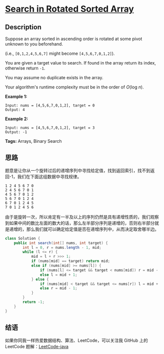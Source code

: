 # [Search in Rotated Sorted Array][title]

## Description

Suppose an array sorted in ascending order is rotated at some pivot unknown to you beforehand.

(i.e., `[0,1,2,4,5,6,7]` might become `[4,5,6,7,0,1,2]`).

You are given a target value to search. If found in the array return its index, otherwise return `-1`.

You may assume no duplicate exists in the array.

Your algorithm's runtime complexity must be in the order of *O*(log *n*).

**Example 1:**

```
Input: nums = [4,5,6,7,0,1,2], target = 0
Output: 4
```

**Example 2:**

```
Input: nums = [4,5,6,7,0,1,2], target = 3
Output: -1
```

**Tags:** Arrays, Binary Search


## 思路

题意是让你从一个旋转过后的递增序列中寻找给定值，找到返回索引，找不到返回-1，我们在下面这组数据中寻找规律。

```
1 2 4 5 6 7 0
2 4 5 6 7 0 1
4 5 6 7 0 1 2
5 6 7 0 1 2 4
6 7 0 1 2 4 5
7 0 1 2 4 5 6
```

由于是旋转一次，所以肯定有一半及以上的序列仍然是具有递增性质的，我们观察到如果中间的数比左面的数大的话，那么左半部分序列是递增的，否则右半部分就是递增的，那么我们就可以确定给定值是否在递增序列中，从而决定取舍哪半边。


```java
class Solution {
    public int search(int[] nums, int target) {
        int l = 0, r = nums.length - 1, mid;
        while (l <= r) {
            mid = l + r >>> 1;
            if (nums[mid] == target) return mid;
            else if (nums[mid] >= nums[l]) {
                if (nums[l] <= target && target < nums[mid]) r = mid - 1;
                else l = mid + 1;
            } else {
                if (nums[mid] < target && target <= nums[r]) l = mid + 1;
                else r = mid - 1;
            }
        }
        return -1;
    }
}
```


## 结语

如果你同我一样热爱数据结构、算法、LeetCode，可以关注我 GitHub 上的 LeetCode 题解：[LeetCode-java][ajl]



[title]: https://leetcode.com/problems/search-in-rotated-sorted-array
[ajl]: https://github.com/lovelife-li/LeetCode-java
